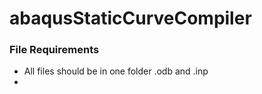 # abaqusStaticCurveCompiler

### File Requirements

- All files should be in one folder .odb and .inp
-
